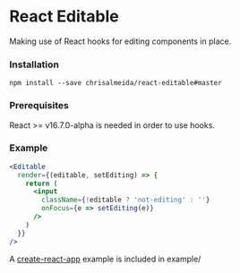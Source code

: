 # React Editable

Making use of React hooks for editing components in place.

### Installation

```
npm install --save chrisalmeida/react-editable#master
```

### Prerequisites

React >= v16.7.0-alpha is needed in order to use hooks.

### Example

```jsx
<Editable
  render={(editable, setEditing) => {
    return (
      <input
        className={!editable ? 'not-editing' : ''}
        onFocus={e => setEditing(e)}
      />
    )
  }}
/>
```

A [create-react-app](https://github.com/facebook/create-react-app) example is included in example/
